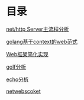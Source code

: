 # 目录

[net/http Server主流程分析][nethttp]

[golang基于context的web范式][basecontext]

[Web框架简化实现][microweb]

[golf分析][golf]

[echo分析][echo]

[netwebscoket][websocket]


[nethttp]: readNetHttp_zh.md
[basecontext]: baseContextWeb_zh.md
[microweb]: microWeb.go
[golf]: readDineverGolf_zh.md
[echo]: readLabstackEcho_zh.md
[websocket]: readXNetWebsocket_zh.md